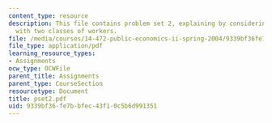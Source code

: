 ```yaml
---
content_type: resource
description: This file contains problem set 2, explaining by considering an economy
  with two classes of workers.
file: /media/courses/14-472-public-economics-ii-spring-2004/9339bf36fe7bbfec43f10c5b6d991351_pset2.pdf
file_type: application/pdf
learning_resource_types:
- Assignments
ocw_type: OCWFile
parent_title: Assignments
parent_type: CourseSection
resourcetype: Document
title: pset2.pdf
uid: 9339bf36-fe7b-bfec-43f1-0c5b6d991351
---
```

